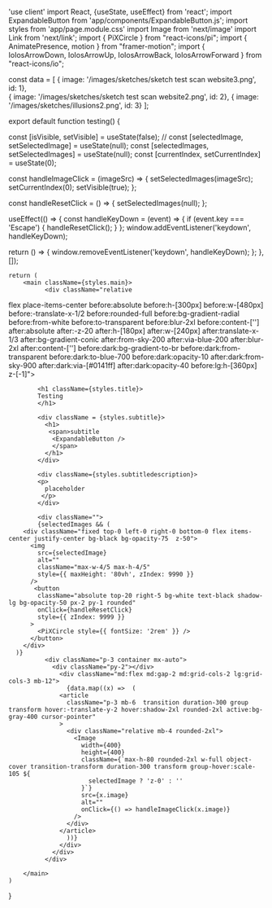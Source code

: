 'use client'
import React, {useState, useEffect} from 'react';
import ExpandableButton from 'app/components/ExpandableButton.js';
import styles from 'app/page.module.css'
import Image from 'next/image'
import Link from 'next/link';
import { PiXCircle } from "react-icons/pi"; 
import { AnimatePresence, motion } from "framer-motion";
import { IoIosArrowDown, IoIosArrowUp, IoIosArrowBack, IoIosArrowForward } from "react-icons/io";
  

const data = [
  { image: '/images/sketches/sketch test scan website3.png', id: 1},  
  { image: '/images/sketches/sketch test scan website2.png', id: 2},
  { image: '/images/sketches/illusions2.png', id: 3}
];

export default function testing() {

  const [isVisible, setVisible] = useState(false);
  // const [selectedImage, setSelectedImage] = useState(null);
  const [selectedImages, setSelectedImages] = useState(null);
  const [currentIndex, setCurrentIndex] = useState(0);

  const handleImageClick = (imageSrc) => {
    setSelectedImages(imageSrc);
    setCurrentIndex(0);
    setVisible(true);
  };

  const handleResetClick = () => {
    setSelectedImages(null);
   };


  useEffect(() => {
    const handleKeyDown = (event) => {
    if (event.key === 'Escape') {
     handleResetClick();
    } 
  };
  window.addEventListener('keydown', handleKeyDown);

  return () => {
    window.removeEventListener('keydown', handleKeyDown);
  };
}, []);

    return (
        <main className={styles.main}>
              <div className="relative 
   flex 
   place-items-center 
   before:absolute 
   before:h-[300px] 
   before:w-[480px] 
   before:-translate-x-1/2 
   before:rounded-full 
   before:bg-gradient-radial 
   before:from-white 
   before:to-transparent 
   before:blur-2xl 
   before:content-[''] 
   after:absolute 
   after:-z-20 
   after:h-[180px] 
   after:w-[240px] 
   after:translate-x-1/3 
   after:bg-gradient-conic 
   after:from-sky-200 
   after:via-blue-200 
   after:blur-2xl 
   after:content-[''] 
   before:dark:bg-gradient-to-br 
   before:dark:from-transparent 
   before:dark:to-blue-700 
   before:dark:opacity-10 
   after:dark:from-sky-900 
   after:dark:via-[#0141ff] 
   after:dark:opacity-40 
   before:lg:h-[360px] 
   z-[-1]">
          </div>

            <h1 className={styles.title}>
            Testing 
            </h1>

            <div className = {styles.subtitle}>
              <h1>
               <span>subtitle 
                <ExpandableButton />    
                </span>
              </h1> 
            </div> 

            <div className={styles.subtitledescription}>
            <p>
              placeholder
             </p>
            </div>

            <div className="">
            {selectedImages && (
        <div className="fixed top-0 left-0 right-0 bottom-0 flex items-center justify-center bg-black bg-opacity-75  z-50">
          <img
            src={selectedImage}
            alt=""
            className="max-w-4/5 max-h-4/5"
            style={{ maxHeight: '80vh', zIndex: 9990 }}
          />
           <button
            className="absolute top-20 right-5 bg-white text-black shadow-lg bg-opacity-50 px-2 py-1 rounded"
            onClick={handleResetClick}
            style={{ zIndex: 9999 }}
          >
            <PiXCircle style={{ fontSize: '2rem' }} />
          </button>
        </div>
      )}
              <div className="p-3 container mx-auto">
                <div className="py-2"></div>
                  <div className="md:flex md:gap-2 md:grid-cols-2 lg:grid-cols-3 mb-12">
                    {data.map((x) =>  (
                  <article
                    className="p-3 mb-6  transition duration-300 group transform hover:-translate-y-2 hover:shadow-2xl rounded-2xl active:bg-gray-400 cursor-pointer"
                  >
                    <div className="relative mb-4 rounded-2xl">
                      <Image
                        width={400}
                        height={400}
                        className={`max-h-80 rounded-2xl w-full object-cover transition-transform duration-300 transform group-hover:scale-105 ${
                          selectedImage ? 'z-0' : ''
                        }`}
                        src={x.image}
                        alt=""
                        onClick={() => handleImageClick(x.image)}
                      />
                    </div>
                  </article>
                    ))}
                  </div>
                </div>
              </div>
       
        </main>
    )
}